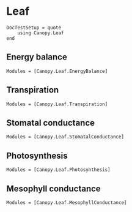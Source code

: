 # Leaf

```@meta
DocTestSetup = quote
    using Canopy.Leaf
end
```

## Energy balance

```@autodocs
Modules = [Canopy.Leaf.EnergyBalance]
```

## Transpiration

```@autodocs
Modules = [Canopy.Leaf.Transpiration]
```

## Stomatal conductance

```@autodocs
Modules = [Canopy.Leaf.StomatalConductance]
```

## Photosynthesis

```@autodocs
Modules = [Canopy.Leaf.Photosynthesis]
```

## Mesophyll conductance

```@autodocs
Modules = [Canopy.Leaf.MesophyllConductance]
```
